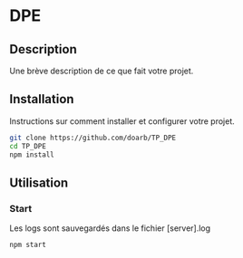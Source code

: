 # DPE

## Description

Une brève description de ce que fait votre projet.

## Installation

Instructions sur comment installer et configurer votre projet.

```bash
git clone https://github.com/doarb/TP_DPE
cd TP_DPE
npm install
```

## Utilisation
### Start
Les logs sont sauvegardés dans le fichier [server].log
```bash
npm start
```


